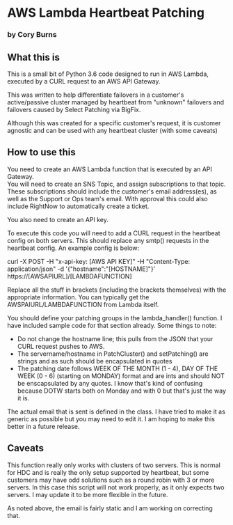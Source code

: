 # AWS Lambda Heartbeat Patching

### by Cory Burns

## What this is

This is a small bit of Python 3.6 code designed to run in AWS Lambda, executed
by a CURL request to an AWS API Gateway.

This was written to help differentiate failovers in a customer's active/passive
cluster managed by heartbeat from "unknown" failovers and failovers caused by
Select Patching via BigFix.

Although this was created for a specific customer's request, it is customer
agnostic and can be used with any heartbeat cluster (with some caveats)

## How to use this

You need to create an AWS Lambda function that is executed by an API Gateway.  
You will need to create an SNS Topic, and assign subscriptions to that topic.  
These subscriptions should include the customer's email address(es), as well 
as the Support or Ops team's email.  With approval this could also include 
RightNow to automatically create a ticket.

You also need to create an API key.

To execute this code you will need to add a CURL request in the heartbeat config
on both servers.  This should replace any smtp() requests in the heartbeat 
config.  An example config is below:

curl -X POST -H "x-api-key: [AWS API KEY]" -H "Content-Type: application/json" -d '{"hostname":"[HOSTNAME]"}' https://[AWSAPIURL]/[LAMBDAFUNCTION]

Replace all the stuff in brackets (including the brackets themselves) with the 
appropriate information.  You can typically get the AWSPAIURL/LAMBDAFUNCTION 
from Lambda itself.

You should define your patching groups in the lambda_handler() function.  I have 
included sample code for that section already.  Some things to note:

* Do not change the hostname line; this pulls from the JSON that your CURL 
request pushes to AWS.
* The servername/hostname in PatchCluster() and setPatching() are strings and 
as such should be encapsulated in quotes
* The patching date follows WEEK OF THE MONTH (1 - 4), DAY OF THE WEEK (0 - 6) 
(starting on MONDAY) format and are ints and should NOT be enscapsulated by any 
quotes.  I know that's kind of confusing because DOTW starts both on Monday and 
with 0 but that's just the way it is.

The actual email that is sent is defined in the class.  I have tried to make it 
as generic as possible but you may need to edit it.  I am hoping to make this 
better in a future release.

## Caveats

This function really only works with clusters of two servers.  This is normal for 
HDC and is really the only setup supported by heartbeat,  but some customers may 
have odd solutions such as a round robin with 3 or more servers.  In this case 
this script will not work properly, as it only expects two servers.  I may 
update it to be more flexible in the future.

As noted above, the email is fairly static and I am working on correcting that.

